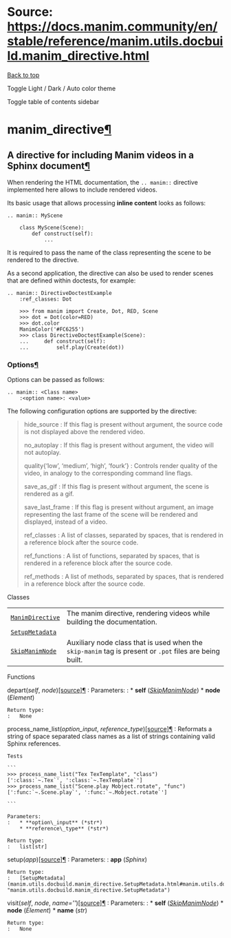# Source: https://docs.manim.community/en/stable/reference/manim.utils.docbuild.manim_directive.html

[Back to top](#)

Toggle Light / Dark / Auto color theme

Toggle table of contents sidebar

manim\_directive[¶](#module-manim.utils.docbuild.manim_directive "Link to this heading")
========================================================================================

A directive for including Manim videos in a Sphinx document[¶](#a-directive-for-including-manim-videos-in-a-sphinx-document "Link to this heading")
---------------------------------------------------------------------------------------------------------------------------------------------------

When rendering the HTML documentation, the `.. manim::` directive
implemented here allows to include rendered videos.

Its basic usage that allows processing **inline content**
looks as follows:

```
.. manim:: MyScene

    class MyScene(Scene):
        def construct(self):
            ...

```

It is required to pass the name of the class representing the
scene to be rendered to the directive.

As a second application, the directive can also be used to
render scenes that are defined within doctests, for example:

```
.. manim:: DirectiveDoctestExample
    :ref_classes: Dot

    >>> from manim import Create, Dot, RED, Scene
    >>> dot = Dot(color=RED)
    >>> dot.color
    ManimColor('#FC6255')
    >>> class DirectiveDoctestExample(Scene):
    ...     def construct(self):
    ...         self.play(Create(dot))

```

### Options[¶](#options "Link to this heading")

Options can be passed as follows:

```
.. manim:: <Class name>
    :<option name>: <value>

```

The following configuration options are supported by the
directive:

> hide\_source
> :   If this flag is present without argument,
>     the source code is not displayed above the rendered video.
>
> no\_autoplay
> :   If this flag is present without argument,
>     the video will not autoplay.
>
> quality{‘low’, ‘medium’, ‘high’, ‘fourk’}
> :   Controls render quality of the video, in analogy to
>     the corresponding command line flags.
>
> save\_as\_gif
> :   If this flag is present without argument,
>     the scene is rendered as a gif.
>
> save\_last\_frame
> :   If this flag is present without argument,
>     an image representing the last frame of the scene will
>     be rendered and displayed, instead of a video.
>
> ref\_classes
> :   A list of classes, separated by spaces, that is
>     rendered in a reference block after the source code.
>
> ref\_functions
> :   A list of functions, separated by spaces,
>     that is rendered in a reference block after the source code.
>
> ref\_methods
> :   A list of methods, separated by spaces,
>     that is rendered in a reference block after the source code.

Classes

|  |  |
| --- | --- |
| [`ManimDirective`](manim.utils.docbuild.manim_directive.ManimDirective.html#manim.utils.docbuild.manim_directive.ManimDirective "manim.utils.docbuild.manim_directive.ManimDirective") | The manim directive, rendering videos while building the documentation. |
| [`SetupMetadata`](manim.utils.docbuild.manim_directive.SetupMetadata.html#manim.utils.docbuild.manim_directive.SetupMetadata "manim.utils.docbuild.manim_directive.SetupMetadata") |  |
| [`SkipManimNode`](manim.utils.docbuild.manim_directive.SkipManimNode.html#manim.utils.docbuild.manim_directive.SkipManimNode "manim.utils.docbuild.manim_directive.SkipManimNode") | Auxiliary node class that is used when the `skip-manim` tag is present or `.pot` files are being built. |

Functions

depart(*self*, *node*)[[source]](../_modules/manim/utils/docbuild/manim_directive.html#depart)[¶](#manim.utils.docbuild.manim_directive.depart "Link to this definition")
:   Parameters:
    :   * **self** ([*SkipManimNode*](manim.utils.docbuild.manim_directive.SkipManimNode.html#manim.utils.docbuild.manim_directive.SkipManimNode "manim.utils.docbuild.manim_directive.SkipManimNode"))
        * **node** (*Element*)

    Return type:
    :   None

process\_name\_list(*option\_input*, *reference\_type*)[[source]](../_modules/manim/utils/docbuild/manim_directive.html#process_name_list)[¶](#manim.utils.docbuild.manim_directive.process_name_list "Link to this definition")
:   Reformats a string of space separated class names
    as a list of strings containing valid Sphinx references.

    Tests

    ```
    >>> process_name_list("Tex TexTemplate", "class")
    [':class:`~.Tex`', ':class:`~.TexTemplate`']
    >>> process_name_list("Scene.play Mobject.rotate", "func")
    [':func:`~.Scene.play`', ':func:`~.Mobject.rotate`']

    ```

    Parameters:
    :   * **option\_input** (*str*)
        * **reference\_type** (*str*)

    Return type:
    :   list[str]

setup(*app*)[[source]](../_modules/manim/utils/docbuild/manim_directive.html#setup)[¶](#manim.utils.docbuild.manim_directive.setup "Link to this definition")
:   Parameters:
    :   **app** (*Sphinx*)

    Return type:
    :   [SetupMetadata](manim.utils.docbuild.manim_directive.SetupMetadata.html#manim.utils.docbuild.manim_directive.SetupMetadata "manim.utils.docbuild.manim_directive.SetupMetadata")

visit(*self*, *node*, *name=''*)[[source]](../_modules/manim/utils/docbuild/manim_directive.html#visit)[¶](#manim.utils.docbuild.manim_directive.visit "Link to this definition")
:   Parameters:
    :   * **self** ([*SkipManimNode*](manim.utils.docbuild.manim_directive.SkipManimNode.html#manim.utils.docbuild.manim_directive.SkipManimNode "manim.utils.docbuild.manim_directive.SkipManimNode"))
        * **node** (*Element*)
        * **name** (*str*)

    Return type:
    :   None